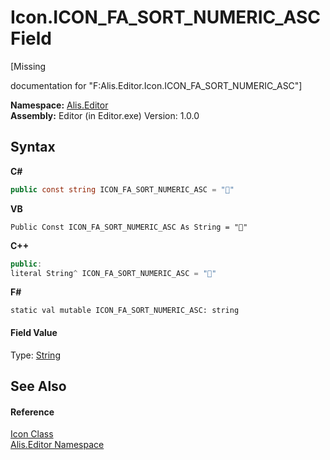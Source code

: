 # Icon.ICON_FA_SORT_NUMERIC_ASC Field
 

\[Missing <summary> documentation for "F:Alis.Editor.Icon.ICON_FA_SORT_NUMERIC_ASC"\]

**Namespace:**&nbsp;<a href="b150ade4-39de-a232-5f06-d3cdc1b2c538">Alis.Editor</a><br />**Assembly:**&nbsp;Editor (in Editor.exe) Version: 1.0.0

## Syntax

**C#**<br />
``` C#
public const string ICON_FA_SORT_NUMERIC_ASC = ""
```

**VB**<br />
``` VB
Public Const ICON_FA_SORT_NUMERIC_ASC As String = ""
```

**C++**<br />
``` C++
public:
literal String^ ICON_FA_SORT_NUMERIC_ASC = ""
```

**F#**<br />
``` F#
static val mutable ICON_FA_SORT_NUMERIC_ASC: string
```


#### Field Value
Type: <a href="https://docs.microsoft.com/dotnet/api/system.string" target="_blank">String</a>

## See Also


#### Reference
<a href="cc0f883c-67f8-f772-c6d7-a60b129f22a7">Icon Class</a><br /><a href="b150ade4-39de-a232-5f06-d3cdc1b2c538">Alis.Editor Namespace</a><br />
